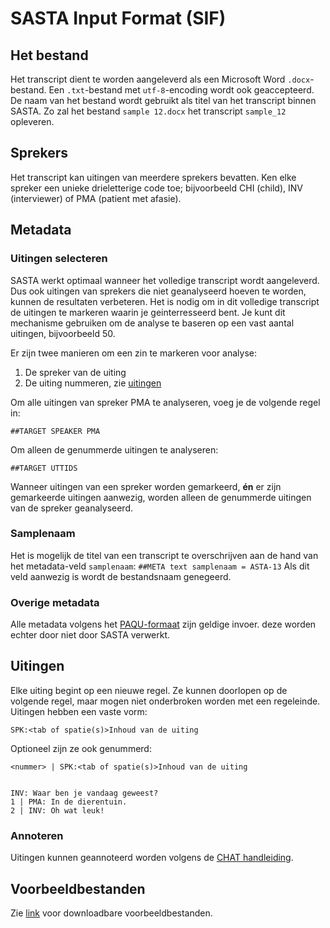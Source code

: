 # SASTA Input Format (SIF)

## Het bestand
Het transcript dient te worden aangeleverd als een Microsoft Word  `.docx`-bestand. Een `.txt`-bestand met `utf-8`-encoding wordt ook geaccepteerd. De naam van het bestand wordt gebruikt als titel van het transcript binnen SASTA. Zo zal het bestand `sample 12.docx` het transcript `sample_12` opleveren.

## Sprekers
Het transcript kan uitingen van meerdere sprekers bevatten. Ken elke spreker een unieke drieletterige code toe; bijvoorbeeld CHI (child), INV (interviewer) of PMA (patient met afasie).


##  Metadata
### Uitingen selecteren
SASTA werkt optimaal wanneer het volledige transcript wordt aangeleverd. Dus ook uitingen van sprekers die niet geanalyseerd hoeven te worden, kunnen de resultaten verbeteren. Het is nodig om in dit volledige transcript de uitingen te markeren waarin je geinterresseerd bent. Je kunt dit mechanisme gebruiken om de analyse te baseren op een vast aantal uitingen, bijvoorbeeld 50.

Er zijn twee manieren om een zin te markeren voor analyse:

1. De spreker van de uiting
2. De uiting nummeren, zie [uitingen](#uitingen)

Om alle uitingen van spreker PMA te analyseren, voeg je de volgende regel in:

```
##TARGET SPEAKER PMA
```

Om alleen de genummerde uitingen te analyseren:

```
##TARGET UTTIDS
```

Wanneer uitingen van een spreker worden gemarkeerd, **én** er zijn gemarkeerde uitingen aanwezig, worden alleen de genummerde uitingen van de spreker geanalyseerd.

### Samplenaam
Het is mogelijk de titel van een transcript te overschrijven aan de hand van het metadata-veld `samplenaam`:
```##META text samplenaam = ASTA-13```
Als dit veld aanwezig is wordt de bestandsnaam genegeerd.

### Overige metadata
Alle metadata volgens het [PAQU-formaat](https://paqu.let.rug.nl:8068/info.html#credits) zijn geldige invoer. deze worden echter door niet door SASTA verwerkt.

## Uitingen

Elke uiting begint op een nieuwe regel. Ze kunnen doorlopen op de volgende regel, maar mogen niet onderbroken worden met een regeleinde. Uitingen hebben een vaste vorm:

```
SPK:<tab of spatie(s)>Inhoud van de uiting
```

Optioneel zijn ze ook genummerd:
```
<nummer> | SPK:<tab of spatie(s)>Inhoud van de uiting
```

```

INV: Waar ben je vandaag geweest?
1 | PMA: In de dierentuin.
2 | INV: Oh wat leuk!
```



### Annoteren
Uitingen kunnen geannoteerd worden volgens de [CHAT handleiding][chat-manual].

[Voor lijsten met veel gebruikte annotaties, zie TODO: ASTA, STAP, TARSP-specifieke annotaties.]: #


## Voorbeeldbestanden
Zie [link](./voorbeelden.md) voor downloadbare voorbeeldbestanden.

[chat-manual]: https://talkbank.org/manuals/CHAT.pdf
